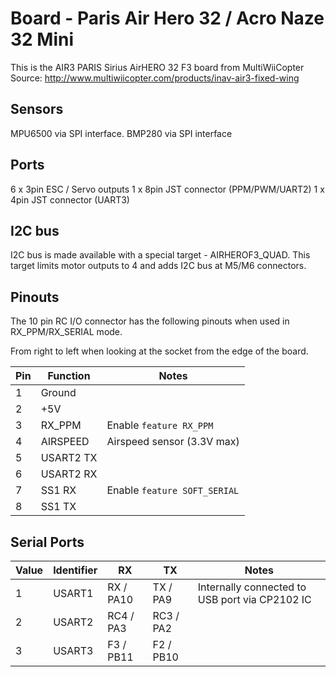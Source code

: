 # Board - Paris Air Hero 32 / Acro Naze 32 Mini

This is the AIR3 PARIS Sirius AirHERO 32 F3 board from MultiWiiCopter
Source: http://www.multiwiicopter.com/products/inav-air3-fixed-wing

## Sensors

MPU6500 via SPI interface.
BMP280 via SPI interface

## Ports

6 x 3pin ESC / Servo outputs
1 x 8pin JST connector (PPM/PWM/UART2)
1 x 4pin JST connector (UART3)

## I2C bus

I2C bus is made available with a special target - AIRHEROF3_QUAD. This target limits motor outputs to 4 and adds I2C bus at M5/M6 connectors.

## Pinouts

The 10 pin RC I/O connector has the following pinouts when used in RX_PPM/RX_SERIAL mode.

From right to left when looking at the socket from the edge of the board.

| Pin | Function       | Notes                            |
| --- | -------------- | -------------------------------- |
| 1   | Ground         |                                  |
| 2   | +5V            |                                  |
| 3   | RX_PPM         | Enable `feature RX_PPM`          | 
| 4   | AIRSPEED       | Airspeed sensor (3.3V max)       | 
| 5   | USART2 TX      |                                  | 
| 6   | USART2 RX      |                                  | 
| 7   | SS1 RX         | Enable `feature SOFT_SERIAL`     |
| 8   | SS1 TX         |                                  |


## Serial Ports

| Value | Identifier   | RX         | TX                 | Notes                                                                                       |
| ----- | ------------ | ---------- | ------------------ | ------------------------------------------------------------------------------------------- |
| 1     | USART1       | RX  / PA10 | TX  / PA9          | Internally connected to USB port via CP2102 IC                                              |
| 2     | USART2       | RC4 / PA3  | RC3 / PA2          |                                                                                             |
| 3     | USART3       | F3  / PB11 | F2  / PB10         |                                                                                             |

